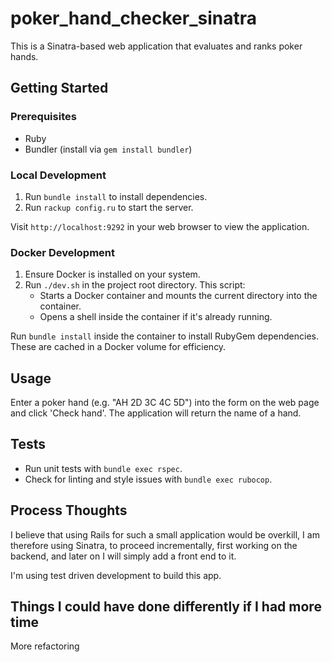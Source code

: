 # poker_hand_checker_sinatra

This is a Sinatra-based web application that evaluates and ranks poker hands.

## Getting Started

### Prerequisites

- Ruby
- Bundler (install via `gem install bundler`)

### Local Development

1. Run `bundle install` to install dependencies.
2. Run `rackup config.ru` to start the server.

Visit `http://localhost:9292` in your web browser to view the application.

### Docker Development

1. Ensure Docker is installed on your system.
2. Run `./dev.sh` in the project root directory. This script:
   - Starts a Docker container and mounts the current directory into the container.
   - Opens a shell inside the container if it's already running.

Run `bundle install` inside the container to install RubyGem dependencies. These are cached in a Docker volume for efficiency.

## Usage

Enter a poker hand (e.g. "AH 2D 3C 4C 5D") into the form on the web page and click 'Check hand'. The application will return the name of a hand.

## Tests

- Run unit tests with `bundle exec rspec`.
- Check for linting and style issues with `bundle exec rubocop`.

## Process Thoughts

I believe that using Rails for such a small application would be overkill, I am therefore using Sinatra, to proceed incrementally, first working on the backend, and later on I will simply add a front end to it.

I'm using test driven development to build this app.

## Things I could have done differently if I had more time

More refactoring
